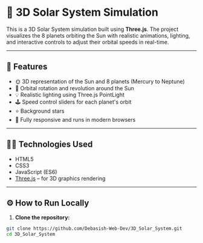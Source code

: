# 🌌 3D Solar System Simulation

This is a 3D Solar System simulation built using **Three.js**. The project visualizes the 8 planets orbiting the Sun with realistic animations, lighting, and interactive controls to adjust their orbital speeds in real-time.

---

## 🚀 Features

- 🌞 3D representation of the Sun and 8 planets (Mercury to Neptune)
- 🔄 Orbital rotation and revolution around the Sun
- 💡 Realistic lighting using Three.js PointLight
- 🕹️ Speed control sliders for each planet's orbit
- ⭐ Background stars
- 📱 Fully responsive and runs in modern browsers

---

## 🧑‍💻 Technologies Used

- HTML5
- CSS3
- JavaScript (ES6)
- [Three.js](https://threejs.org/) – for 3D graphics rendering

---

## ⚙️ How to Run Locally

1. **Clone the repository:**

```bash
git clone https://github.com/Debasish-Web-Dev/3D_Solar_System.git
cd 3D_Solar_System
